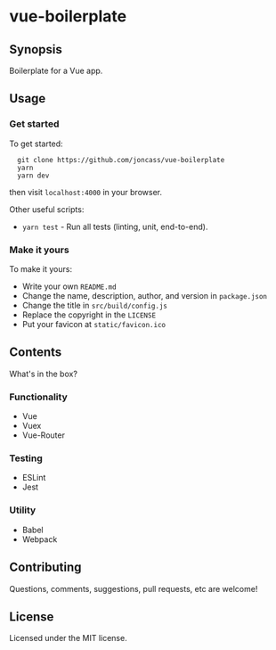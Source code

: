 # vue-boilerplate
## Synopsis
Boilerplate for a Vue app.

## Usage
### Get started
To get started:
```
  git clone https://github.com/joncass/vue-boilerplate
  yarn
  yarn dev
```
then visit `localhost:4000` in your browser.

Other useful scripts:
- `yarn test` - Run all tests (linting, unit, end-to-end).

### Make it yours
To make it yours:
- Write your own `README.md`
- Change the name, description, author, and version in `package.json`
- Change the title in `src/build/config.js`
- Replace the copyright in the `LICENSE`
- Put your favicon at `static/favicon.ico`

## Contents
What's in the box?
### Functionality
- Vue
- Vuex
- Vue-Router

### Testing
- ESLint
- Jest

### Utility
- Babel
- Webpack

## Contributing
Questions, comments, suggestions, pull requests, etc are welcome!

## License
Licensed under the MIT license.
